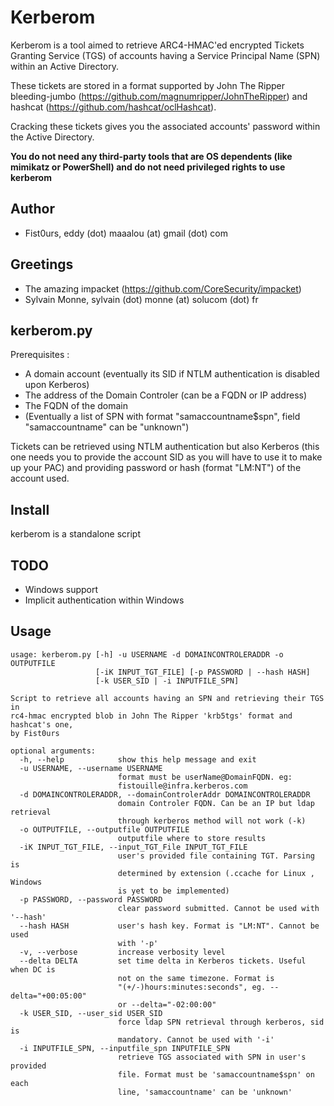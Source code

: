 Kerberom
========

Kerberom is a tool aimed to retrieve ARC4-HMAC'ed encrypted Tickets Granting Service (TGS) of accounts having a Service Principal Name (SPN) within
an Active Directory.

These tickets are stored in a format supported by John The Ripper bleeding-jumbo (https://github.com/magnumripper/JohnTheRipper)
and hashcat (https://github.com/hashcat/oclHashcat).

Cracking these tickets gives you the associated accounts' password within the Active Directory.

**You do not need any third-party tools that are OS dependents (like mimikatz or PowerShell) and do not need privileged rights to use kerberom**


Author
------
- Fist0urs, eddy (dot) maaalou (at) gmail (dot) com

Greetings
---------
- The amazing impacket (https://github.com/CoreSecurity/impacket)
- Sylvain Monne, sylvain (dot) monne (at) solucom (dot) fr

kerberom.py
-----------

Prerequisites :
- A domain account (eventually its SID if NTLM authentication is disabled upon Kerberos)
- The address of the Domain Controler (can be a FQDN or IP address)
- The FQDN of the domain
- (Eventually a list of SPN with format "samaccountname$spn", field "samaccountname" can be "unknown")

Tickets can be retrieved using NTLM authentication but also Kerberos (this one needs you to provide the account SID as you will have to use it to make up your PAC)
and providing password or hash (format "LM:NT") of the account used.

Install
-------
kerberom is a standalone script

TODO
----
- Windows support
- Implicit authentication within Windows

Usage
-----
```
usage: kerberom.py [-h] -u USERNAME -d DOMAINCONTROLERADDR -o OUTPUTFILE
                   [-iK INPUT_TGT_FILE] [-p PASSWORD | --hash HASH]
                   [-k USER_SID | -i INPUTFILE_SPN]

Script to retrieve all accounts having an SPN and retrieving their TGS in
rc4-hmac encrypted blob in John The Ripper 'krb5tgs' format and hashcat's one,
by Fist0urs

optional arguments:
  -h, --help            show this help message and exit
  -u USERNAME, --username USERNAME
                        format must be userName@DomainFQDN. eg:
                        fistouille@infra.kerberos.com
  -d DOMAINCONTROLERADDR, --domainControlerAddr DOMAINCONTROLERADDR
                        domain Controler FQDN. Can be an IP but ldap retrieval
                        through kerberos method will not work (-k)
  -o OUTPUTFILE, --outputfile OUTPUTFILE
                        outputfile where to store results
  -iK INPUT_TGT_FILE, --input_TGT_File INPUT_TGT_FILE
                        user's provided file containing TGT. Parsing is
                        determined by extension (.ccache for Linux , Windows
                        is yet to be implemented)
  -p PASSWORD, --password PASSWORD
                        clear password submitted. Cannot be used with '--hash'
  --hash HASH           user's hash key. Format is "LM:NT". Cannot be used
                        with '-p'
  -v, --verbose         increase verbosity level
  --delta DELTA         set time delta in Kerberos tickets. Useful when DC is
                        not on the same timezone. Format is
                        "(+/-)hours:minutes:seconds", eg. --delta="+00:05:00"
                        or --delta="-02:00:00"
  -k USER_SID, --user_sid USER_SID
                        force ldap SPN retrieval through kerberos, sid is
                        mandatory. Cannot be used with '-i'
  -i INPUTFILE_SPN, --inputfile_spn INPUTFILE_SPN
                        retrieve TGS associated with SPN in user's provided
                        file. Format must be 'samaccountname$spn' on each
                        line, 'samaccountname' can be 'unknown'

```


